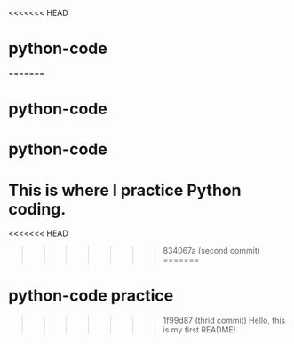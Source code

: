<<<<<<< HEAD
# python-code
=======
# python-code
# python-code
# This is where I practice Python coding.
<<<<<<< HEAD
>>>>>>> 834067a (second commit)
=======
# python-code practice
>>>>>>> 1f99d87 (thrid commit)
Hello, this is my first README!
